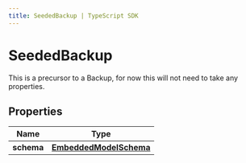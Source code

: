 ```yaml
---
title: SeededBackup | TypeScript SDK
---
```



# SeededBackup

This is a precursor to a Backup, for now this will not need to take any properties.

## Properties

Name | Type
------------ | -------------
**schema** | [**EmbeddedModelSchema**](EmbeddedModelSchema)


